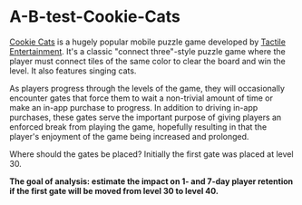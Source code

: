 # A-B-test-Cookie-Cats
<p><a href="https://www.facebook.com/cookiecatsgame">Cookie Cats</a> is a hugely popular mobile puzzle game developed by <a href="http://tactile.dk">Tactile Entertainment</a>. It's a classic "connect three"-style puzzle game where the player must connect tiles of the same color to clear the board and win the level. It also features singing cats. </p>
<p>As players progress through the levels of the game, they will occasionally encounter gates that force them to wait a non-trivial amount of time or make an in-app purchase to progress. In addition to driving in-app purchases, these gates serve the important purpose of giving players an enforced break from playing the game, hopefully resulting in that the player's enjoyment of the game being increased and prolonged.</p>

Where should the gates be placed? 
Initially the first gate was placed at level 30. 
</p><strong>The goal of analysis: estimate the impact on 1- and 7-day player retention if the first gate will be moved from level 30 to level 40.<strong></p>
